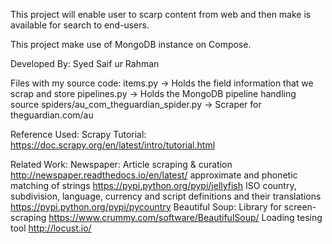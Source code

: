 This project will enable user to scarp content from web and then make is available for search to end-users.

This project make use of MongoDB instance on Compose.

Developed By:
Syed Saif ur Rahman

Files with my source code:
items.py -> Holds the field information that we scrap and store
pipelines.py -> Holds the MongoDB pipeline handling source
spiders/au_com_theguardian_spider.py -> Scraper for theguardian.com/au

Reference Used:
Scrapy Tutorial: https://doc.scrapy.org/en/latest/intro/tutorial.html

Related Work:
Newspaper: Article scraping & curation http://newspaper.readthedocs.io/en/latest/
approximate and phonetic matching of strings https://pypi.python.org/pypi/jellyfish
ISO country, subdivision, language, currency and script definitions and their translations https://pypi.python.org/pypi/pycountry
Beautiful Soup: Library for screen-scraping https://www.crummy.com/software/BeautifulSoup/
Loading tesing tool http://locust.io/



